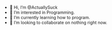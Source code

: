- 👋 Hi, I’m @ActuallySuck
- 👀 I’m interested in Programming.
- 🌱 I’m currently learning how to program.
- 💞️ I’m looking to collaborate on nothing right now.

